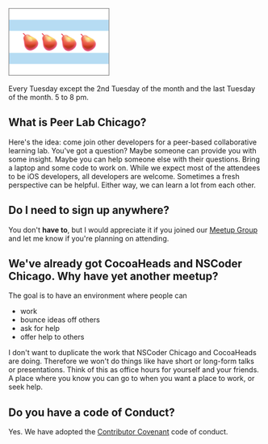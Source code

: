 
![Peer Lab Chicago Logo](/images/peerLabLogoSmall.png)

Every Tuesday except the 2nd Tuesday of the month and the last Tuesday of the month. 5 to 8 pm.

## What is Peer Lab Chicago?

Here's the idea: come join other developers for a peer-based collaborative learning lab. You've got a question? Maybe someone can provide you with some insight. Maybe you can help someone else with their questions. Bring a laptop and some code to work on. While we expect most of the attendees to be iOS developers, all developers are welcome. Sometimes a fresh perspective can be helpful. Either way, we can learn a lot from each other.

## Do I need to sign up anywhere?

You don't **have to**, but I would appreciate it if you joined our [Meetup Group](https://www.meetup.com/PeerLabChicago/) and let me know if you're planning on attending.

## We've already got CocoaHeads and NSCoder Chicago. Why have yet another meetup?

The goal is to have an environment where people can 

- work
- bounce ideas off others
- ask for help
- offer help to others 

I don't want to duplicate the work that NSCoder Chicago and CocoaHeads are doing. Therefore we won't do things like have short or long-form talks or presentations. Think of this as office hours for yourself and your friends.  A place where you know you can go to when you want a place to work, or seek help.

## Do you have a code of Conduct?

Yes. We have adopted the [Contributor Covenant](http://contributor-covenant.org/version/1/4/) code of conduct. 